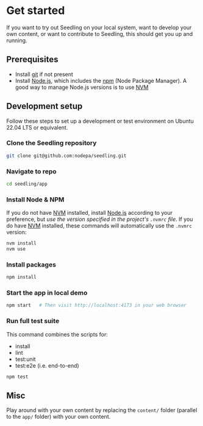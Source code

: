 ---
---

# Get started

If you want to try out Seedling on your local system,
want to develop your own content,
or want to contribute to Seedling,
this should get you up and running.

## Prerequisites

- Install [git](https://git-scm.com) if not present
- Install [Node.js](https://nodejs.org), which includes the
  [npm](https://www.npmjs.com/get-npm) (Node Package Manager).
  A good way to manage Node.js versions is to use
  [NVM](https://github.com/nvm-sh/nvm)

## Development setup

Follow these steps to set up a development or test environment
on Ubuntu 22.04 LTS or equivalent.

### Clone the Seedling repository

```sh
git clone git@github.com:nodepa/seedling.git
```

### Navigate to repo

```sh
cd seedling/app
```

### Install Node & NPM

If you do not have [NVM](https://github.com/nvm-sh/nvm) installed,
install [Node.js](https://nodejs.org) according to your preference,
but *use the version specified in the project's `.nvmrc` file*.
If you do have [NVM](https://github.com/nvm-sh/nvm) installed,
these commands will automatically use the `.nvmrc` version:

```sh
nvm install
nvm use
```

### Install packages

```sh
npm install
```

### Start the app in local demo

```sh
npm start   # Then visit http://localhost:4173 in your web browser
```

### Run full test suite

This command combines the scripts for:

- install
- lint
- test:unit
- test:e2e (i.e. end-to-end)

```sh
npm test
```

## Misc

Play around with your own content
by replacing the `content/` folder (parallel to the `app/` folder)
with your own content.
